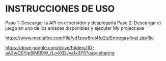 # INSTRUCCIONES DE USO

Paso 1: Descargar la API en el servidor y desplegarla
Paso 2: Descargar el juego en uno de los enlaces disponibles y ejecutar My project.exe

https://www.mediafire.com/file/yd1zow8rej4fp2q/Entrega+final.zip/file

https://drive.google.com/drive/folders/1D-aA3wQSYip8iMR9W_fLo4XDJva1x3F6?usp=sharing
